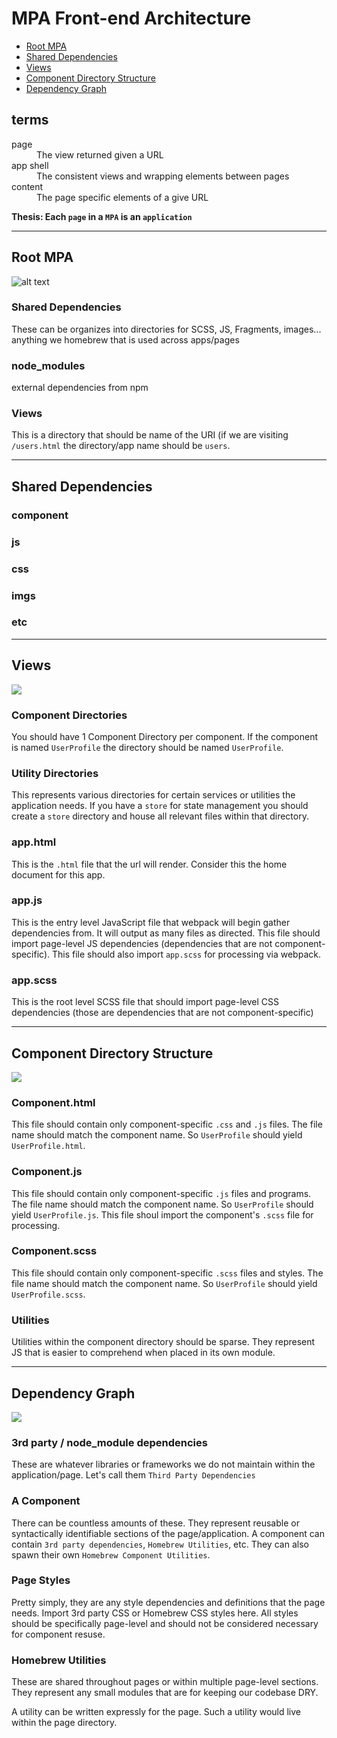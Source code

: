 # MPA Front-end Architecture

* [Root MPA](#root-mpa)
* [Shared Dependencies](#shared-dependencies)
* [Views](#views)
* [Component Directory Structure](#component-directory-structure)
* [Dependency Graph](#dependency-graph)

## terms
<dl>
  <dt>page</dt>
  <dd>The view returned given a URL</dd>
 
  <dt>app shell</dt>
  <dd>The consistent views and wrapping elements between pages</dd>
 
  <dt>content</dt>
  <dd>The page specific elements of a give URL</dd>
</dl>

**Thesis: Each `page` in a `MPA` is an `application`**

-------
## Root MPA

![alt text](https://github.com/tamb/front-end-architecture/blob/master/MPA%20-%20Level%200.jpg)


### Shared Dependencies
These can be organizes into directories for SCSS, JS, Fragments, images... anything we homebrew that is used across apps/pages

### node_modules
external dependencies from npm

### Views
This is a directory that should be name of the URI (if we are visiting `/users.html` the directory/app name should be `users`.

-------
## Shared Dependencies

### component
### js
### css
### imgs
### etc
-------
## Views

![](https://github.com/tamb/front-end-architecture/blob/master/MPA%20-%20Level%201.jpg)

### Component Directories
 You should have 1 Component Directory per component.  If the component is named `UserProfile` the directory should be named `UserProfile`. 

### Utility Directories
This represents various directories for certain services or utilities the application needs.
If you have a `store` for state management you should create a `store` directory and house all relevant files within that directory.  

### app.html
This is the `.html` file that the url will render.  Consider this the home document for this app.

### app.js
This is the entry level JavaScript file that webpack will begin gather dependencies from.  It will output as many files as directed.  This file should import page-level JS dependencies (dependencies that are not component-specific).  This file should also import `app.scss` for processing via webpack.

### app.scss
This is the root level SCSS file that should import page-level CSS dependencies (those are dependencies that are not component-specific)

------
## Component Directory Structure

![](https://github.com/tamb/front-end-architecture/blob/master/MPA%20-%20Level%202.jpg)

### Component.html
This file should contain only component-specific `.css` and `.js` files.  The file name should match the component name.  So `UserProfile` should yield `UserProfile.html`. 

### Component.js
This file should contain only component-specific `.js` files and programs.  The file name should match the component name.  So `UserProfile` should yield `UserProfile.js`. This file shoul import the component's `.scss` file for processing.

### Component.scss
This file should contain only component-specific `.scss` files and styles.  The file name should match the component name.  So `UserProfile` should yield `UserProfile.scss`. 

### Utilities
Utilities within the component directory should be sparse.  They represent JS that is easier to comprehend when placed in its own module.

------
## Dependency Graph
![](https://github.com/tamb/front-end-architecture/blob/master/MPA%20-%20dependency%20graph.jpg)

### 3rd party / node_module dependencies 
These are whatever libraries or frameworks we do not maintain within the application/page.  Let's call them `Third Party Dependencies`

### A Component
There can be countless amounts of these.  They represent reusable or syntactically identifiable sections of the page/application.  A component can contain `3rd party dependencies`, `Homebrew Utilities`, etc.  They can also spawn their own `Homebrew Component Utilities`.

### Page Styles
Pretty simply, they are any style dependencies and definitions that the page needs.  Import 3rd party CSS or Homebrew CSS styles here.  All styles should be specifically page-level and should not be considered necessary for component resuse.

### Homebrew Utilities
These are shared throughout pages or within multiple page-level sections.  They represent any small modules that are for keeping our codebase DRY.  

A utility can be written expressly for the page.  Such a utility would live within the page directory.
